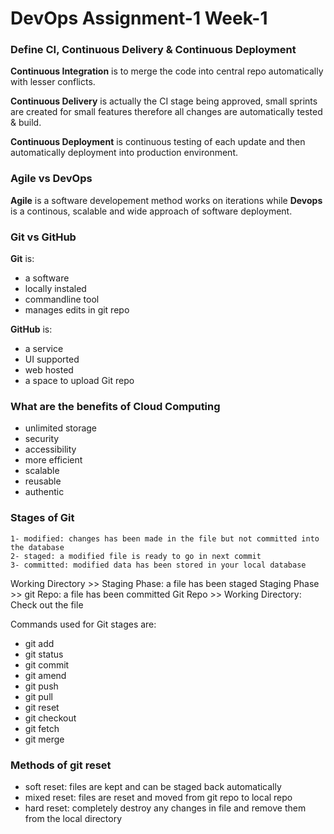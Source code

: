 # DevOps Assignment-1 Week-1


### Define CI, Continuous Delivery & Continuous Deployment

**Continuous Integration** is to merge the code into central repo automatically with lesser conflicts.

**Continuous Delivery** is actually the CI stage being approved, small sprints are created  for small features therefore all changes are automatically tested & build.

**Continuous Deployment** is continuous testing of each update and then automatically deployment into production environment.

### Agile vs DevOps

**Agile** is a software developement method works on iterations while **Devops** is a continous, scalable and wide approach of software deployment.

### Git vs GitHub

**Git** is:
- a software 
- locally instaled
- commandline tool
- manages edits in git repo 

**GitHub** is:
- a service
- UI supported
- web hosted
- a space to upload Git repo

### What are the benefits of Cloud Computing

- unlimited storage
- security
- accessibility
- more efficient
- scalable
- reusable
- authentic


### Stages of Git

	1- modified: changes has been made in the file but not committed into the database
	2- staged: a modified file is ready to go in next commit
	3- committed: modified data has been stored in your local database
Working Directory >> Staging Phase: a file has been staged
Staging Phase >> git Repo: a file has been committed
Git Repo >> Working Directory: Check out the file

Commands used for Git stages are:
 - git add
 - git status
 - git commit
 - git amend
 - git push
 - git pull
 - git reset
 - git checkout
 - git fetch
 - git merge

### Methods of git reset
  - soft reset:  files are kept and can be staged back automatically
  - mixed reset: files are reset and moved from git repo to local repo
  - hard reset:  completely destroy any changes in file and remove them from the local directory


